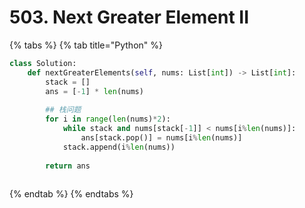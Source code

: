# 503. Next Greater Element II

{% tabs %}
{% tab title="Python" %}
```python
class Solution:
    def nextGreaterElements(self, nums: List[int]) -> List[int]:
        stack = []
        ans = [-1] * len(nums)
        
        ## 栈问题
        for i in range(len(nums)*2):
            while stack and nums[stack[-1]] < nums[i%len(nums)]:
                ans[stack.pop()] = nums[i%len(nums)]
            stack.append(i%len(nums))
        
        return ans
            
```
{% endtab %}
{% endtabs %}

